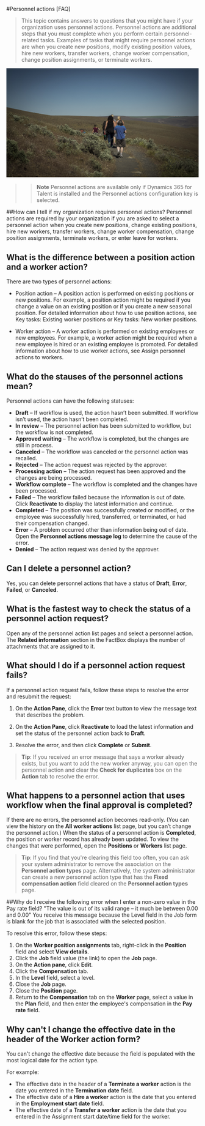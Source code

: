 #Personnel actions [FAQ]


> This topic contains answers to questions that you might have if your organization uses personnel actions. Personnel actions are additional steps that you must complete when you perform certain personnel-related tasks. Examples of tasks that might require personnel actions are when you create new positions, modify existing position values, hire new workers, transfer workers, change worker compensation, change position assignments, or terminate workers. 

![Another illustration](media/5030325.jpg)
> 
> >**Note**
> >Personnel actions are available only if Dynamics 365 for Talent is installed and the Personnel actions configuration key is selected. 

##How can I tell if my organization requires personnel actions?
Personnel actions are required by your organization if you are asked to select a personnel action when you create new positions, change existing positions, hire new workers, transfer workers, change worker compensation, change position assignments, terminate workers, or enter leave for workers. 


## What is the difference between a position action and a worker action?

There are two types of personnel actions: 

 - Position action – A position action is performed on existing positions or new positions. For example, a position action might be required if you change a value on an existing position or if you create a new seasonal position. For detailed information about how to use position actions, see Key tasks: Existing worker positions or Key tasks: New worker positions. 

 - Worker action – A worker action is performed on existing employees or new employees. For example, a worker action might be required when a new employee is hired or an existing employee is promoted. For detailed information about how to use worker actions, see Assign personnel actions to workers. 

## What do the stauses of the personnel actions mean?
Personnel actions can have the following statuses: 

 - **Draft** – If workflow is used, the action hasn’t been submitted. If workflow isn’t used, the action hasn’t been completed. 
 -  **In review** – The personnel action has been submitted to workflow, but the workflow is not completed. 
 - **Approved waiting** – The workflow is completed, but the changes are still in process.
 - **Canceled** – The workflow was canceled or the personnel action was recalled.
 - **Rejected** – The action request was rejected by the approver. 
 - **Processing action** – The action request has been approved and the changes are being processed.
 - **Workflow complete** – The workflow is completed and the changes have been processed.
 - **Failed** – The workflow failed because the information is out of date. Click **Reactivate** to display the latest information and continue.
 - **Completed** – The position was successfully created or modified, or the employee was successfully hired, transferred, or terminated, or had their compensation changed. 
 - **Error** – A problem occurred other than information being out of date. Open the **Personnel actions message log** to determine the cause of the error.
 - **Denied** – The action request was denied by the approver. 

## Can I delete a personnel action?
Yes, you can delete personnel actions that have a status of **Draft**, **Error**, **Failed**, or **Canceled**.

## What is the fastest way to check the status of a personnel action request?
Open any of the personnel action list pages and select a personnel action. The **Related information** section in the FactBox displays the number of attachments that are assigned to it. 

## What should I do if a personnel action request fails?
If a personnel action request fails, follow these steps to resolve the error and resubmit the request: 

 1. On the **Action Pane**, click the **Error** text button to view the message
    text that describes the problem.  
    
 2. On the **Action Pane**, click **Reactivate** to load the latest information and set the status of the personnel action back to **Draft**.  
    
 3. Resolve the error, and then click **Complete** or **Submit**.

> **Tip**:
> If you received an error message that says a worker already exists, but you want to add the new worker anyway, you can open the personnel action and clear the **Check for duplicates** box on the **Action** tab to resolve the error. 

## What happens to a personnel action that uses workflow when the final approval is completed? 
If there are no errors, the personnel action becomes read-only. (You can view the history on the **All worker actions** list page, but you can’t change the personnel action.) When the status of a personnel action is **Completed**, the position or worker record has already been updated. To view the changes that were performed, open the **Positions** or **Workers** list page.

>**Tip**:
>If you find that you're clearing this field too often, you can ask your system administrator to remove the association on the **Personnel action types** page. Alternatively, the system administrator can create a new personnel action type that has the **Fixed compensation action** field cleared on the **Personnel action types** page. 

##Why do I receive the following error when I enter a non-zero value in the Pay rate field? "The value is out of its valid range – it much be between 0.00 and 0.00" 
You receive this message because the Level field in the Job form is blank for the job that is associated with the selected position. 

To resolve this error, follow these steps: 

 1. On the **Worker position assignments** tab, right-click in the **Position** field and select **View details**. 
 2. Click the **Job** field value (the link) to open the **Job** page. 
 3. On the **Action pane**, click **Edit**.
 4. Click the **Compensation** tab. 
 5. In the **Level** field, select a level. 
 6. Close the **Job** page. 
 7. Close the **Position** page. 
 8. Return to the **Compensation** tab on the **Worker** page, select a value in the **Plan** field, and then enter the employee's compensation in the **Pay rate** field. 

## Why can't I change the effective date in the header of the Worker action form?
You can't change the effective date because the field is populated with the most logical date for the action type.

For example: 

 - The effective date in the header of a **Terminate a worker** action is the date you entered in the **Termination date** field. 
 - The effective date of a **Hire a worker** action is the date that you entered in the **Employment start date** field. 
 - The effective date of a **Transfer a worker** action is the date that you entered in the Assignment start date/time field for the worker. 

   
  
